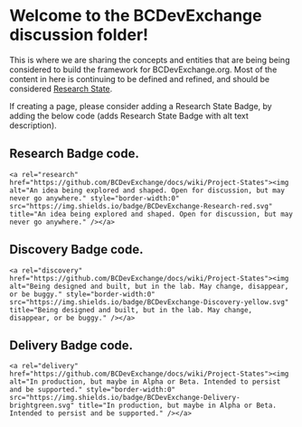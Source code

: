 # Welcome to the BCDevExchange discussion folder!

This is where we are sharing the concepts and entities that are being being considered to build the framework for BCDevExchange.org. Most of the content in here is continuing to be defined and refined, and should be considered [Research State](projectstates.md).

If creating a page, please consider adding a Research State Badge, by adding the below code (adds Research State Badge with alt text description). 

## Research Badge code.

    <a rel="research" href="https://github.com/BCDevExchange/docs/wiki/Project-States"><img alt="An idea being explored and shaped. Open for discussion, but may never go anywhere." style="border-width:0" src="https://img.shields.io/badge/BCDevExchange-Research-red.svg" title="An idea being explored and shaped. Open for discussion, but may never go anywhere." /></a>

## Discovery Badge code.

    <a rel="discovery" href="https://github.com/BCDevExchange/docs/wiki/Project-States"><img alt="Being designed and built, but in the lab. May change, disappear, or be buggy." style="border-width:0" src="https://img.shields.io/badge/BCDevExchange-Discovery-yellow.svg" title="Being designed and built, but in the lab. May change, disappear, or be buggy." /></a>

## Delivery Badge code.

    <a rel="delivery" href="https://github.com/BCDevExchange/docs/wiki/Project-States"><img alt="In production, but maybe in Alpha or Beta. Intended to persist and be supported." style="border-width:0" src="https://img.shields.io/badge/BCDevExchange-Delivery-brightgreen.svg" title="In production, but maybe in Alpha or Beta. Intended to persist and be supported." /></a>
